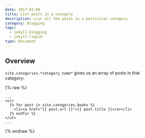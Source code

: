 ```yaml
---
date: 2017-02-08
title: List posts in a category
description: List all the posts in a particular category
category: Blogging
tags:
  - jekyll-blogging
  - jekyll-liquid
type: Document
---
```

## Overview

`site.categories.*category_name*` gives us an array of posts in that category:

{% raw %}
~~~liquid
...
<ul>
  {% for post in site.categories.books %}
    <li><a href="{{ post.url }}">{{ post.title }}</a></li>
  {% endfor %}
</ul>
...
~~~
{% endraw %}
